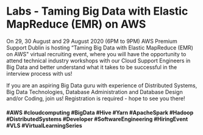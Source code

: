 # Labs - Taming Big Data with Elastic MapReduce (EMR) on AWS

On 29, 30 August and 29 August 2020 (6PM to 9PM) AWS Premium Support Dublin is hosting “Taming Big Data with Elastic MapReduce (EMR) on AWS" virtual recruiting event, where you will have the opportunity to attend technical industry workshops with our Cloud Support Engineers in Big Data and better understand what it takes to be successful in the interview process with us!

If you are an aspiring Big Data guru with experience of Distributed Systems, Big Data Technologies, Database Administration and Database Design and/or Coding, join us! Registration is required - hope to see you there!

#### #AWS #cloudcomputing #BigData #Hive #Yarn #ApacheSpark #Hadoop #DistributedSystems #Developer #SoftwareEngineering #HiringEvent #VLS #VirtualLearningSeries
